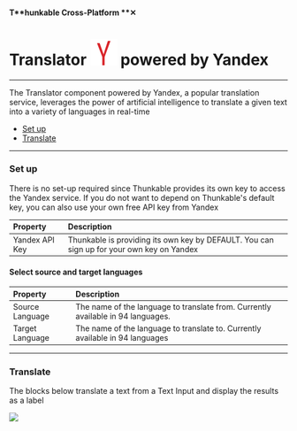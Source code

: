 #### T**hunkable Cross-Platform **✕

# Translator ![](/assets/iOSviewIconYandex.png) powered by Yandex

---

The Translator component powered by Yandex, a popular translation service, leverages the power of artificial intelligence to translate a given text into a variety of languages in real-time

* [Set up](#set-up)
* [Translate](#translate)

---

### Set up

There is no set-up required since Thunkable provides its own key to access the Yandex service.  If you do not want to depend on Thunkable's default key, you can also use your own free API key from Yandex

| Property | Description |
| :--- | :--- |
| Yandex API Key | Thunkable is providing its own key by DEFAULT. You can sign up for your own key on Yandex |

#### Select source and target languages

| Property | Description |
| :--- | :--- |
| Source Language | The name of the language to translate from. Currently available in 94 languages. |
| Target Language | The name of the language to translate to. Currently available in 94 languages |

---

### Translate

The blocks below translate a text from a Text Input and display the results as a label

![](/assets/translator-yandex-✕-fig-1.png)

